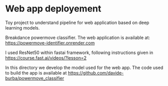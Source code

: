 # Web app deployement

Toy project to understand pipeline for web application based on deep learning models.

Breakdance powermove classifier. The web application is available at: https://powermove-identifier.onrender.com

I used ResNet50 within fastai framework, following instructions given in https://course.fast.ai/videos/?lesson=2

In this directory we develop the model used for the web app. The code used to build the app is available at https://github.com/davide-burba/powermove_classifier